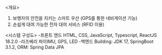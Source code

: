 <개요> 
1. 보행자의 안전을 지키는 스마트 우산 (GPS를 통한 네비게이션 기능)
2. 손쉽게 대여 가능한 전자 대여 서비스 (RFID 이용)

<시스템 구성도> 
<dv/>
-프론트 엔드 HTML, CSS, JavaScript, Typescript, ReactJS 18.2.0
-라즈베리 파이IMU, GPS, LED 
-백엔드 Building: JDK 17, SpringBoot 3.1.2, ORM: Spring Data JPA

